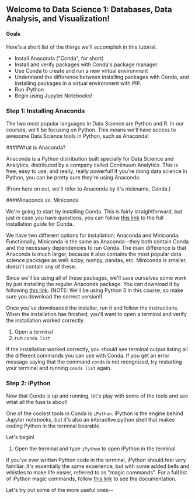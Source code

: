 ## Welcome to Data Science 1: Databases, Data Analysis, and Visualization!

#### Goals

Here's a short list of the things we'll accomplish in this tutorial.

* Install Anaconda ("Conda", for short)
* Install and verify packages with Conda's package manager
* Use Conda to create and run  a new virtual environment
* Understand the difference between installing packages with Conda, and installing packages in a virtual environment with PIP.
* Run iPython
* Begin using Jupyter Notebooks!


### Step 1: Installing Anaconda

The two most popular languages in Data Science are Python and R.  In our courses, we'll be focusing on Python.  This means we'll have access to awesome Data Science tools in Python, such as Anaconda!

####What is Anaconda?

Anaconda is a Python distribution built specially for Data Science and Analytics, distributed by a company called Continuum Analytics.  This is free, easy to use, and really, really powerful! If you're doing data science in Python, you can be pretty sure they're using Anaconda.

(From here on out, we'll refer to Anaconda by it's nickname, Conda.)

####Anaconda vs. Miniconda

We're going to start by installing Conda.  This is fairly straightforward, but just in case you have questions, you can follow [this link](https://conda.io/docs/user-guide/install/macos.html) to the full installation guide for Conda.  

We have two different options for installation: Anaconda and Miniconda.  Functionally, Miniconda is the same as Anaconda--they both contain Conda and the necessary dependencies to run Conda.  The main difference is that Anaconda is much larger, because it also contains the most popular data science packages as well: scipy, numpy, pandas, etc.  Miniconda is smaller, doesn't contain any of these.  

Since we'll be using all of these packages, we'll save ourselves some work by just installing the regular Anaconda package.  You can download it by following [this link](https://www.anaconda.com/download/#macos). (NOTE:  We'll be using Python 3 in this course, so make sure you download the correct version!)

Once you've downloaded the installer, run it and follow the instructions.  When the installation has finished, you'll want to open a terminal and verify the installation worked correctly.  

1.  Open a terminal
2.  run `conda list`

If the installation worked correctly, you should see terminal output listing all the different commands you can use with Conda. If you get an error message saying that the command `conda` is not recognized, try restarting your terminal and running `conda list` again.  


### Step 2: iPython

Now that Conda is up and running, let's play with some of the tools and see what all the fuss is about!

One of the coolest tools in Conda is `iPython`.  iPython is the engine behind Jupyter notebooks, but it's also an interactive python shell that makes coding Python in the terminal bearable.  

Let's begin!

1.  Open the terminal and type `iPython` to open iPython in the terminal.

If you've ever written Python code in the terminal, iPython should feel very familiar.  It's essentially the same experience, but with some added bells and whistles to make life easier, referred to as "magic commands".  For a full list of iPython magic commands, follow [this link](http://ipython.readthedocs.io/en/stable/interactive/magics.html) to see the documentation.


Let's try out some of the more useful ones--
